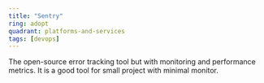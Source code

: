 ```yaml
---
title: "Sentry"
ring: adopt
quadrant: platforms-and-services
tags: [devops]
---
```


The open-source error tracking tool but with monitoring and performance metrics. It is a good tool for small project with minimal monitor.
